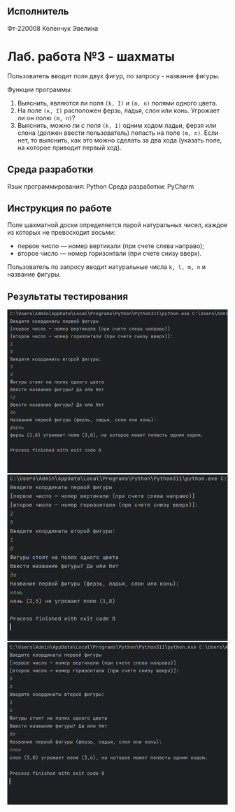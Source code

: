 ## Исполнитель
Фт-220008 Коленчук Эвелина
# Лаб. работа №3 - шахматы
Пользователь вводит поля двух фигур, по запросу - название фигуры. 

Функции программы:

1. Выяснить, являются ли поля `(k, I)` и `(m, n)` полями одного цвета.
2. На поле `(к, I)` расположен ферзь, ладья, слон или конь. Угрожает ли он полю `(m, n)`?
3. Выяснить, можно ли с поля `(k, I)` одним ходом ладьи, ферзя или слона (должен ввести пользователь) попасть на поле `(m, n)`.
Если нет, то выяснить, как это можно сделать за два хода (указать поле, на которое приводит первый ход).


## Среда разработки
Язык программирования: Python
Среда разработки: PyCharm

## Инструкция по работе
Поле шахматной доски определяется парой натуральных чисел, каждое из которых не превосходит восьми: 
- первое число — номер вертикали (при счете слева направо);
- второе число — номер горизонтали (при счете снизу вверх).

Пользователь по запросу вводит натуральные числа `k, l, m, n` и название фигуры.

## Результаты тестирования
![Test1](https://github.com/ekolenchuk/Ft_220008_Kolenchuk_3/blob/main/test1.png)
![Test2](https://github.com/ekolenchuk/Ft_220008_Kolenchuk_3/blob/main/test2.png)
![Test3](https://github.com/ekolenchuk/Ft_220008_Kolenchuk_3/blob/main/test3.png)
